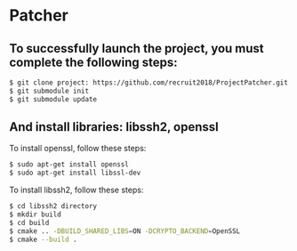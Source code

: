 # Patcher

## To successfully launch the project, you must complete the following steps:
```sh
$ git clone project: https://github.com/recruit2018/ProjectPatcher.git
$ git submodule init 
$ git submodule update
```
## And install libraries: libssh2, openssl

To install openssl, follow these steps:
```sh
$ sudo apt-get install openssl
$ sudo apt-get install libssl-dev
```

To install libssh2, follow these steps:
```sh
$ cd libssh2 directory
$ mkdir build
$ cd build
$ cmake .. -DBUILD_SHARED_LIBS=ON -DCRYPTO_BACKEND=OpenSSL
$ cmake --build .
```


